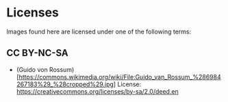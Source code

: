# Licenses

Images found here are licensed under one of the following terms:

## CC BY-NC-SA 

* (Guido von Rossum)[https://commons.wikimedia.org/wiki/File:Guido_van_Rossum_%286984267183%29_%28cropped%29.jpg] License: https://creativecommons.org/licenses/by-sa/2.0/deed.en